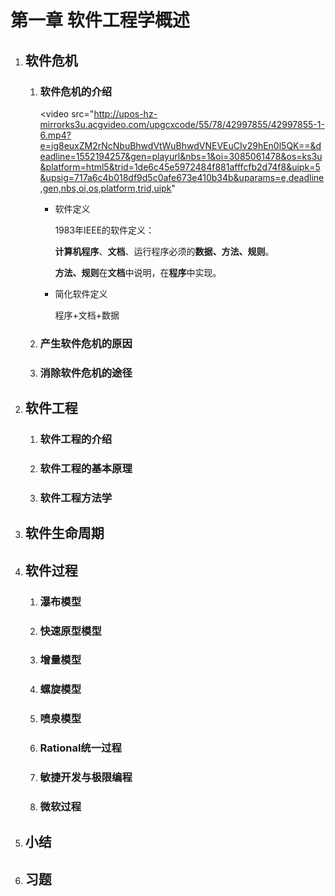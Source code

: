 # 第一章 软件工程学概述

1. ## 软件危机

   1. ### 软件危机的介绍

      <video src="http://upos-hz-mirrorks3u.acgvideo.com/upgcxcode/55/78/42997855/42997855-1-6.mp4?e=ig8euxZM2rNcNbuBhwdVtWuBhwdVNEVEuCIv29hEn0l5QK==&deadline=1552194257&gen=playurl&nbs=1&oi=3085061478&os=ks3u&platform=html5&trid=1de6c45e5972484f881afffcfb2d74f8&uipk=5&upsig=717a6c4b018df9d5c0afe673e410b34b&uparams=e,deadline,gen,nbs,oi,os,platform,trid,uipk"

      - 软件定义

        1983年IEEE的软件定义：

        ​	**计算机程序**、**文档**、运行程序必须的**数据、方法、规则**。

        ​	**方法、规则**在**文档**中说明，在**程序**中实现。

      - 简化软件定义

        程序+文档+数据

   2. ### 产生软件危机的原因

   3. ### 消除软件危机的途径

2. ## 软件工程

   1. ### 软件工程的介绍

   2. ### 软件工程的基本原理

   3. ### 软件工程方法学

3. ## 软件生命周期

4. ## 软件过程

   1. ### 瀑布模型

   2. ### 快速原型模型

   3. ### 增量模型

   4. ### 螺旋模型

   5. ### 喷泉模型

   6. ### Rational统一过程

   7. ### 敏捷开发与极限编程

   8. ### 微软过程

5. ## 小结

6. ## 习题